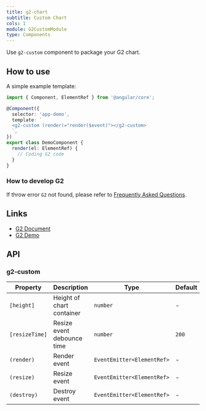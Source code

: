 ```yaml
---
title: g2-chart
subtitle: Custom Chart
cols: 1
module: G2CustomModule
type: Components
---
```


Use `g2-custom` component to package your G2 chart.

## How to use

A simple example template:

```ts
import { Component, ElementRef } from '@angular/core';

@Component({
  selector: 'app-demo',
  template: `
  <g2-custom (render)="render($event)"></g2-custom>
  `,
})
export class DemoComponent {
  render(el: ElementRef) {
    // Coding G2 code
  }
}
```

### How to develop G2

If throw error `G2` not found, please refer to [Frequently Asked Questions](/chart/faq).

## Links

- [G2 Document](https://www.yuque.com/antv/g2-docs-en)
- [G2 Demo](https://antv.alipay.com/zh-cn/g2/3.x/demo/index.html)

## API

### g2-custom

| Property       | Description                | Type                       | Default |
| -------------- | -------------------------- | -------------------------- | ------- |
| `[height]`     | Height of chart container  | `number`                   | -       |
| `[resizeTime]` | Resize event debounce time | `number`                   | `200`   |
| `(render)`     | Render event               | `EventEmitter<ElementRef>` | -       |
| `(resize)`     | Resize event               | `EventEmitter<ElementRef>` | -       |
| `(destroy)`    | Destroy event              | `EventEmitter<ElementRef>` | -       |
